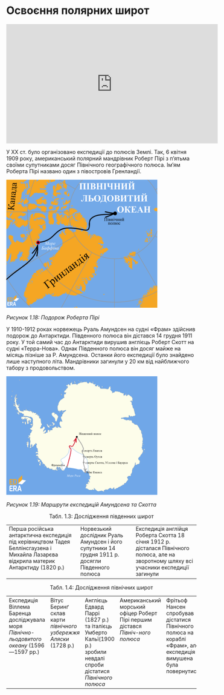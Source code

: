 # Освоєння полярних широт

<div class="space">
<div class="fluidMedia">
<iframe align="center" width="560" height="315" src="https://www.youtube.com/embed/h1J26o8B-Sw" frameborder="0" allowfullscreen></iframe>
</div>
<div class="popup">
</div>
</div>

<div class="space">
<p>У XX ст. було організовано експедиції до полюсів Землі. Так, 6 квітня 1909 року, американський полярний мандрівник <span class="p1">Роберт Пірі</span> з п’ятьма своїми супутниками досяг Північного географічного полюса. Ім’ям Роберта Пірі названо один з півостровів Гренландії.</p>
</div>

<div class="space">
<div class="center">
<img src="../pics/piri.png" width="400px" class="center"/>
<p><i>Рисунок 1.18:  Подорож Роберта Пірі</i></p>
</div>
</div>

<div class="space">
<p>У 1910-1912 роках норвежець <span class="p1">Руаль Амундсен</span> на судні «Фрам» здійснив подорож до Антарктиди. Південного полюса він дістався 14 грудня 1911 року. У той самий час до Антарктиди вирушив англієць <span class="p1">Роберт Скотт</span> на судні «Терра-Нова». Однак Південного полюса він досяг майже на місяць пізніше за Р. Амундсена. Останки його експедиції було знайдено лише наступного літа. Мандрівники загинули у 20 км від найближчого табору з продовольством.</p>
</div>
 
<div class="space">
<div class="center">
<img src="../pics/amund.png" width="400px" class="center"/>
<p><i>Рисунок 1.19:  Маршрути експедицій Амундсена та Скотта</i></p>
</div>
</div>

<p align="center">Табл. 1.3: Дослідження південних широт</p>
<div class="space">
<table>
<tr style="height:100px">
<td valign="top">
Перша російська антарктична експедиція під керівництвом <span class="p1">Тадея Беллінсгаузена</span> і <span class="p1">Михайла Лазарєва</span> відкрила материк Антарктиду (1820 р.)
</td>

<td valign="top">
Норвезький дослідник <span class="p1">Руаль Амундсен</span> і його супутники 14 грудня 1911 р. досягли Південного полюса
</td>
<td valign="top">
Експедиція англійця <span class="p1">Роберта Скотта</span> 18 січня 1912 р. дісталася Північного полюса, але на зворотному шляху всі учасники експедиції загинули
</td>
</tr>
</table>
</div>

<p align="center">Табл. 1.4: Дослідження північних широт</p>

<table>
<tr style="height:100px">
<td valign="top">
Експедиція <span class="p1">Віллема Баренца</span> досліджувала моря <i>Північно-льодовитого океану</i> (1596—1597 рр.)
</td>

<td valign="top">
<span class="p1">Вітус Беринґ</span> склав карти <i>північного узбережжя Аляски</i> (1728 р.)
</td>

<td valign="top">
Англієць  <span class="p1">Едвард Паррі</span> (1827 р.) та італієць <span class="p1">Умберто Кальї</span>(1900 р.) зробили невдалі спроби дістатися <i>Північного полюса</i>
</td>

<td valign="top">
Американський морський офіцер <span class="p1">Роберт Пірі</span> першим дістався <i>Північ-ного полюса</i>
</td>

<td valign="top">
<span class="p1">Фрітьоф Нансен</span> спробував дістатися Північного полюса на кораблі «Фрам», але експедиція вимушена була повернутися
</td>
</tr>
</table>


